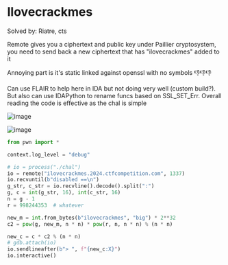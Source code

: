 # Ilovecrackmes

Solved by: Riatre, cts

Remote gives you a ciphertext and public key under Paillier cryptosystem, you need to send back a new ciphertext that has "ilovecrackmes" added to it

Annoying part is it's static linked against openssl with no symbols 👎👎👎

Can use FLAIR to help here in IDA but not doing very well (custom build?). But also can use IDAPython to rename funcs based on SSL_SET_Err. Overall reading the code is effective as the chal is simple

![image](https://github.com/perfectblue/ctf-writeups/assets/14918218/9d0a3782-9bd6-40dc-9e91-799451cf0865)

![image](https://github.com/perfectblue/ctf-writeups/assets/14918218/b2c2204d-e586-4df1-b0d5-5aa64ea1808e)


```py
from pwn import *

context.log_level = "debug"

# io = process("./chal")
io = remote("ilovecrackmes.2024.ctfcompetition.com", 1337)
io.recvuntil(b"disabled ==\n")
g_str, c_str = io.recvline().decode().split(":")
g, c = int(g_str, 16), int(c_str, 16)
n = g - 1
r = 998244353  # whatever

new_m = int.from_bytes(b"ilovecrackmes", "big") * 2**32
c2 = pow(g, new_m, n * n) * pow(r, n, n * n) % (n * n)

new_c = c * c2 % (n * n)
# gdb.attach(io)
io.sendlineafter(b"> ", f"{new_c:X}")
io.interactive()
```
